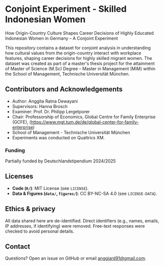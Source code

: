 #  Conjoint Experiment - Skilled Indonesian Women
How Origin-Country Culture Shapes Career Decisions of Highly Educated Indonesian Women in Germany – A Conjoint Experiment

This repository contains a dataset for conjoint analysis in understanding how cultural values from the origin-country interact with workplace features, shaping career decisions for highly skilled migrant women. The dataset was created as part of a master's thesis project for the attainment of Master of Science (M.Sc) Degree – Master in Management (MiM) within the School of Management, Technische Universität München.

## Contributors and Acknowledgements
   - Author: Anggita Ratna Dewayani
   - Supervisors: Hanna Brosch
   - Examiner: Prof. Dr. Philipp Lergetporer
   - Chair: Professorship of Economics, Global Centre for Family Enterprise (GCFE), (https://www.mgt.tum.de/de/global-center-for-family-enterprise)
   - School of Management - Technische Universität München
   - Experiments was conducted on Qualtrics XM.

### Funding
Partially funded by Deutschlandstipendium 2024/2025

## Licenses
- **Code (`R/`)**: MIT License (see `LICENSE`).
- **Data & Figures (`data/`, `figures/`)**: CC BY-NC-SA 4.0 (see `LICENSE-DATA`).

## Ethics & privacy
All data shared here are de-identified. Direct identifiers (e.g., names, emails, IP addresses, if identifying) were removed. Free-text responses were checked to avoid personal details.

## Contact
Questions? Open an issue on GitHub or email anggiard91@gmail.com.



